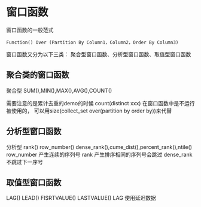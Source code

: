 # 窗口函数
窗口函数的一般范式
```
Function() Over (Partition By Column1，Column2，Order By Column3)
```

窗口函数又分为以下三类： 聚合型窗口函数、分析型窗口函数、取值型窗口函数

## 聚合类的窗口函数
聚合型 SUM(),MIN(),MAX(),AVG(),COUNT() 

需要注意的是累计去重的demo的时候
count(distinct xxx) 在窗口函数中是不运行被使用的， 可以用size(collect_set over(partition by order by))来代替

## 分析型窗口函数
分析型 rank() row_number() dense_rank(),cume_dist(),percent_rank(),ntile()
row_number 产生连续的序列号
rank 产生排序相同的序列号会跳过
dense_rank 不跳过下一序号

## 取值型窗口函数
LAG() LEAD() FISRTVALUE() LASTVALUE()
LAG 使用延迟数据

